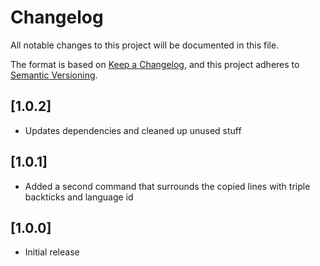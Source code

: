 # Changelog

All notable changes to this project will be documented in this file.

The format is based on [Keep a Changelog](https://keepachangelog.com/en/1.0.0/),
and this project adheres to [Semantic Versioning](https://semver.org/spec/v2.0.0.html).

## [1.0.2]

- Updates dependencies and cleaned up unused stuff

## [1.0.1]

- Added a second command that surrounds the copied lines with triple backticks and language id

## [1.0.0]

- Initial release
